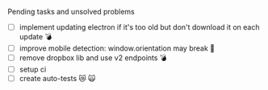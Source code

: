 Pending tasks and unsolved problems
- [ ] implement updating electron if it's too old but don't download it on each update :bomb: 
- [ ] improve mobile detection: window.orientation may break :imp:
- [ ] remove dropbox lib and use v2 endpoints 💣 
- [ ] setup ci 
- [ ] create auto-tests :crying_cat_face: :scream_cat: 